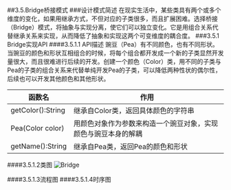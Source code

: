 ##3.5.Bridge桥接模式
###设计模式简述
  在现实生活中，某些类具有两个或多个维度的变化，如果用继承方式，不但对应的子类很多，而且扩展困难。选择桥接（Bridge）模式，将抽象与实现分离，使它们可以独立变化。它是用组合关系代替继承关系来实现，从而降低了抽象和实现这两个可变维度的耦合度。
###3.5.1 Bridge实现API
####3.5.1.1 API描述
  豌豆（Pea）有不同颜色，也有不同形状。当豌豆的颜色和形状互相组合的时候，将每个组合都开发成一个新的子类显然开发量很大，而且很难进行后续的开发。创建一个颜色（Color）类，用不同的子类与Pea的子类的组合关系来代替单纯开发Pea的子类，可以降低两种性状的偶尔性，后续也可以开发其他颜色和其他形状。

|函数名              |	作用                       |
|-------------------|-------------|
|getColor():String	|继承自Color类，返回具体颜色的字符串|
|Pea(Color color)|	用颜色对象作为参数来构造一个豌豆对象，实现颜色与豌豆本身的解耦|
|getName():String	|继承自Pea类，返回Pea的颜色和形状|


####3.5.1.2类图
![Bridge](Diagram/Bridge/Bridge_class_diagram.jpg)

####3.5.1.3流程图
####3.5.1.4时序图
